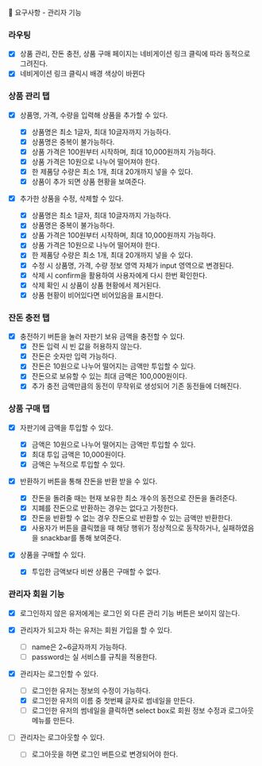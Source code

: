 🎯 요구사항 - 관리자 기능

### 라우팅

- [x] 상품 관리, 잔돈 충전, 상품 구매 페이지는 네비게이션 링크 클릭에 따라 동적으로 그려진다.
- [x] 네비게이션 링크 클릭시 배경 색상이 바뀐다

### 상품 관리 탭

- [x] 상품명, 가격, 수량을 입력해 상품을 추가할 수 있다.

  - [x] 상품명은 최소 1글자, 최대 10글자까지 가능하다.
  - [x] 상품명은 중복이 불가능하다.
  - [x] 상품 가격은 100원부터 시작하며, 최대 10,000원까지 가능하다.
  - [x] 상품 가격은 10원으로 나누어 떨어져야 한다.
  - [x] 한 제품당 수량은 최소 1개, 최대 20개까지 넣을 수 있다.
  - [x] 상품이 추가 되면 상품 현황을 보여준다.

- [x] 추가한 상품을 수정, 삭제할 수 있다.

  - [x] 상품명은 최소 1글자, 최대 10글자까지 가능하다.
  - [x] 상품명은 중복이 불가능하다.
  - [x] 상품 가격은 100원부터 시작하며, 최대 10,000원까지 가능하다.
  - [x] 상품 가격은 10원으로 나누어 떨어져야 한다.
  - [x] 한 제품당 수량은 최소 1개, 최대 20개까지 넣을 수 있다.
  - [x] 수정 시 상품명, 가격, 수량 정보 영역 자체가 input 영역으로 변경된다.
  - [x] 삭제 시 confirm을 활용하여 사용자에게 다시 한번 확인한다.
  - [x] 삭제 확인 시 상품이 상품 현황에서 제거된다.
  - [x] 상품 현황이 비어있다면 비어있음을 표시한다.

### 잔돈 충전 탭

- [x] 충전하기 버튼을 눌러 자판기 보유 금액을 충전할 수 있다.
  - [x] 잔돈 입력 시 빈 값을 허용하지 않는다.
  - [x] 잔돈은 숫자만 입력 가능하다.
  - [x] 잔돈은 10원으로 나누어 떨어지는 금액만 투입할 수 있다.
  - [x] 잔돈으로 보유할 수 있는 최대 금액은 100,000원이다.
  - [x] 추가 충전 금액만큼의 동전이 무작위로 생성되어 기존 동전들에 더해진다.

### 상품 구매 탭

- [x] 자판기에 금액을 투입할 수 있다.

  - [x] 금액은 10원으로 나누어 떨어지는 금액만 투입할 수 있다.
  - [x] 최대 투입 금액은 10,000원이다.
  - [x] 금액은 누적으로 투입할 수 있다.

- [x] 반환하기 버튼을 통해 잔돈을 반환 받을 수 있다.

  - [x] 잔돈을 돌려줄 때는 현재 보유한 최소 개수의 동전으로 잔돈을 돌려준다.
  - [x] 지폐를 잔돈으로 반환하는 경우는 없다고 가정한다.
  - [x] 잔돈을 반환할 수 없는 경우 잔돈으로 반환할 수 있는 금액만 반환한다.
  - [x] 사용자가 버튼을 클릭했을 때 해당 행위가 정상적으로 동작하거나, 실패하였음을 snackbar를 통해 보여준다.

- [x] 상품을 구매할 수 있다.
  - [x] 투입한 금액보다 비싼 상품은 구매할 수 없다.

### 관리자 회원 기능

- [x] 로그인하지 않은 유저에게는 로그인 외 다른 관리 기능 버튼은 보이지 않는다.

- [x] 관리자가 되고자 하는 유저는 회원 가입을 할 수 있다.

  - [ ] name은 2~6글자까지 가능하다.
  - [ ] password는 실 서비스를 규칙을 적용한다.

- [x] 관리자는 로그인할 수 있다.

  - [ ] 로그인한 유저는 정보의 수정이 가능하다.
  - [x] 로그인한 유저의 이름 중 첫번째 글자로 썸네일을 만든다.
  - [ ] 로그인한 유저의 썸네일을 클릭하면 select box로 회원 정보 수정과 로그아웃 메뉴를 만든다.

- [ ] 관리자는 로그아웃할 수 있다.

  - [ ] 로그아웃을 하면 로그인 버튼으로 변경되어야 한다.
